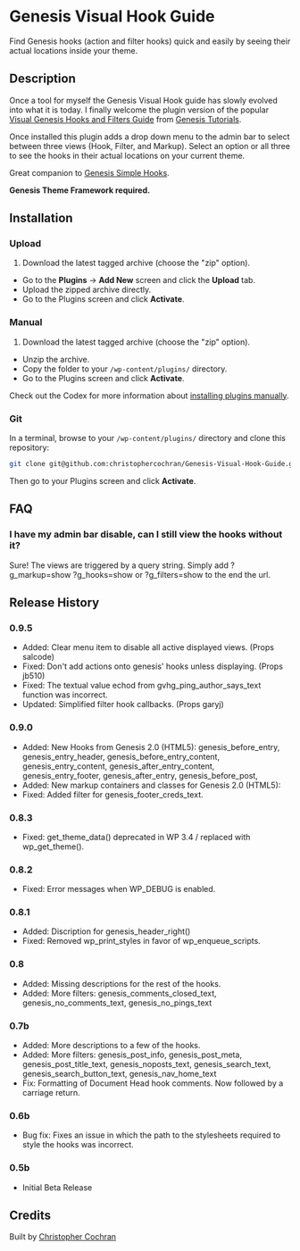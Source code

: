 # Genesis Visual Hook Guide

Find Genesis hooks (action and filter hooks) quick and easily by seeing their actual locations inside your theme.

## Description 

Once a tool for myself the Genesis Visual Hook guide has slowly evolved into what it is today. I finally welcome the plugin version of the popular [Visual Genesis Hooks and Filters Guide](http://genesistutorials.com/visual-hook-guide) from [Genesis Tutorials](http://genesistutorials.com).

Once installed this plugin adds a drop down menu to the admin bar to select between three views (Hook, Filter, and Markup). Select an option or all three to see the hooks in their actual locations on your current theme.

Great companion to [Genesis Simple Hooks](https://wordpress.org/plugins/genesis-simple-hooks/).

**Genesis Theme Framework required.**

## Installation

### Upload

1. Download the latest tagged archive (choose the "zip" option).
* Go to the __Plugins__ → __Add New__ screen and click the __Upload__ tab.
* Upload the zipped archive directly.
* Go to the Plugins screen and click __Activate__.

### Manual

1. Download the latest tagged archive (choose the "zip" option).
* Unzip the archive.
* Copy the folder to your `/wp-content/plugins/` directory.
* Go to the Plugins screen and click __Activate__.

Check out the Codex for more information about [installing plugins manually](https://codex.wordpress.org/Managing_Plugins#Manual_Plugin_Installation).

### Git

In a terminal, browse to your `/wp-content/plugins/` directory and clone this repository:

~~~sh
git clone git@github.com:christophercochran/Genesis-Visual-Hook-Guide.git
~~~

Then go to your Plugins screen and click __Activate__.


## FAQ
### I have my admin bar disable, can I still view the hooks without it?

Sure! The views are triggered by a query string. Simply add ?g_markup=show ?g_hooks=show or ?g_filters=show to the end the url.


## Release History
### 0.9.5
* Added: Clear menu item to disable all active displayed views. (Props salcode)
* Fixed: Don't add actions onto genesis' hooks unless displaying. (Props jb510)
* Fixed: The textual value echod from gvhg_ping_author_says_text function was incorrect.
* Updated: Simplified filter hook callbacks. (Props garyj)

### 0.9.0
* Added: New Hooks from Genesis 2.0 (HTML5):
			genesis_before_entry,
			genesis_entry_header,
			genesis_before_entry_content,
			genesis_entry_content,
			genesis_after_entry_content,
			genesis_entry_footer,
			genesis_after_entry,
			genesis_before_post,
* Added: New markup containers and classes for Genesis 2.0 (HTML5):
* Fixed: Added filter for genesis_footer_creds_text.

### 0.8.3
* Fixed: get_theme_data() deprecated in WP 3.4 / replaced with wp_get_theme().

### 0.8.2
* Fixed: Error messages when WP_DEBUG is enabled.

### 0.8.1
* Added: Discription for genesis_header_right()
* Fixed: Removed wp_print_styles in favor of wp_enqueue_scripts.

### 0.8
* Added: Missing descriptions for the rest of the hooks.
* Added: More filters:
			genesis_comments_closed_text,
			genesis_no_comments_text,
			genesis_no_pings_text

### 0.7b
* Added: More descriptions to a few of the hooks.
* Added: More filters:
			genesis_post_info,
			genesis_post_meta,
			genesis_post_title_text,
			genesis_noposts_text,
			genesis_search_text,
			genesis_search_button_text,
			genesis_nav_home_text
* Fix: Formatting of Document Head hook comments. Now followed by a carriage return.

### 0.6b
* Bug fix: Fixes an issue in which the path to the stylesheets required to style the hooks was incorrect.

### 0.5b
* Initial Beta Release

## Credits

Built by [Christopher Cochran](https://twitter.com/tweetsfromchris)  
